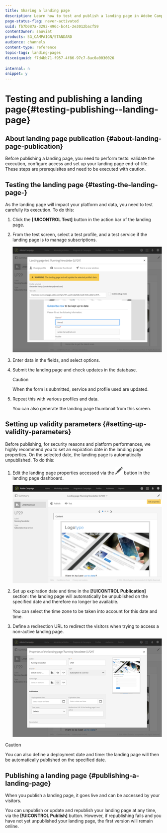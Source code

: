 ```yaml
---
title: Sharing a landing page
description: Learn how to test and publish a landing page in Adobe Campaign.
page-status-flag: never-activated
uuid: fb7b087a-3292-496c-bc41-2e3012bacf59
contentOwner: sauviat
products: SG_CAMPAIGN/STANDARD
audience: channels
content-type: reference
topic-tags: landing-pages
discoiquuid: f7d4bb71-f957-4f86-97c7-8ac0a0030026

internal: n
snippet: y
---
```


# Testing and publishing a landing page{#testing-publishing--landing-page}

## About landing page publication {#about-landing-page-publication}

Before publishing a landing page, you need to perform tests: validate the execution, configure access and set up your landing page end-of-life. These steps are prerequisites and need to be executed with caution.

## Testing the landing page {#testing-the-landing-page-}

As the landing page will impact your platform and data, you need to test carefully its execution. To do this:

1. Click the **[!UICONTROL Test]** button in the action bar of the landing page.
1. From the test screen, select a test profile, and a test service if the landing page is to manage subscriptions.

   ![](assets/lp_test_2.png)

1. Enter data in the fields, and select options. 
1. Submit the landing page and check updates in the database.

   >[!CAUTION]
   >
   >When the form is submitted, service and profile used are updated.

1. Repeat this with various profiles and data.

   You can also generate the landing page thumbnail from this screen.

## Setting up validity parameters {#setting-up-validity-parameters}

Before publishing, for security reasons and platform performances, we highly recommend you to set an expiration date in the landing page properties. On the selected date, the landing page is automatically unpublished. To do this:

1. Edit the landing page properties accessed via the ![](assets/edit_darkgrey-24px.png) button in the landing page dashboard.

   ![](assets/lp_edit_properties_button.png)

1. Set up expiration date and time in the **[!UICONTROL Publication]** section: the landing page will automatically be unpublished on the specified date and therefore no longer be available.

   You can select the time zone to be taken into account for this date and time.

1. Define a redirection URL to redirect the visitors when trying to access a non-active landing page.

   ![](assets/lp_settings_general.png)

>[!CAUTION]
>
>You can also define a deployment date and time: the landing page will then be automatically published on the specified date.

## Publishing a landing page {#publishing-a-landing-page}

When you publish a landing page, it goes live and can be accessed by your visitors.

You can unpublish or update and republish your landing page at any time, via the **[!UICONTROL Publish]** button. However, if republishing fails and you have not yet unpublished your landing page, the first version will remain online.
